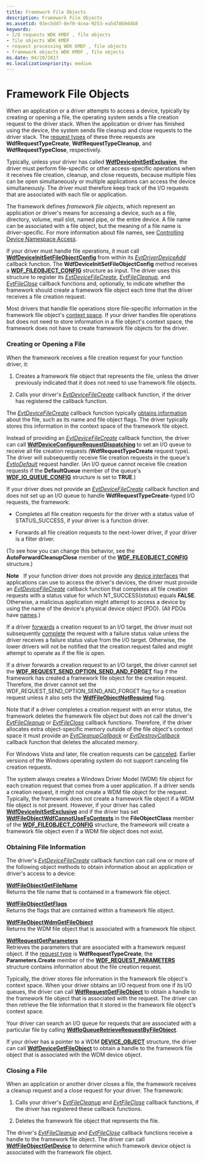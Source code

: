```yaml
---
title: Framework File Objects
description: Framework File Objects
ms.assetid: 93ec5dd7-8ef0-4cea-9253-ea5d7869d4b8
keywords:
- I/O requests WDK KMDF , file objects
- file objects WDK KMDF
- request processing WDK KMDF , file objects
- framework objects WDK KMDF , file objects
ms.date: 04/20/2017
ms.localizationpriority: medium
---
```


# Framework File Objects





When an application or a driver attempts to access a device, typically by creating or opening a file, the operating system sends a file creation request to the driver stack. When the application or driver has finished using the device, the system sends file cleanup and close requests to the driver stack. The [request types](https://docs.microsoft.com/windows-hardware/drivers/ddi/wdfrequest/ne-wdfrequest-_wdf_request_type) of these three requests are **WdfRequestTypeCreate**, **WdfRequestTypeCleanup**, and **WdfRequestTypeClose**, respectively.

Typically, unless your driver has called [**WdfDeviceInitSetExclusive**](https://docs.microsoft.com/windows-hardware/drivers/ddi/wdfdevice/nf-wdfdevice-wdfdeviceinitsetexclusive), the driver must perform file-specific or other access-specific operations when it receives file creation, cleanup, and close requests, because multiple files can be open simultaneously or multiple applications can access the device simultaneously. The driver must therefore keep track of the I/O requests that are associated with each file or application.

The framework defines *framework file objects*, which represent an application or driver's means for accessing a device, such as a file, directory, volume, mail slot, named pipe, or the entire device. A file name can be associated with a file object, but the meaning of a file name is driver-specific. For more information about file names, see [Controlling Device Namespace Access](https://docs.microsoft.com/windows-hardware/drivers/kernel/controlling-device-namespace-access).

If your driver must handle file operations, it must call [**WdfDeviceInitSetFileObjectConfig**](https://docs.microsoft.com/windows-hardware/drivers/ddi/wdfdevice/nf-wdfdevice-wdfdeviceinitsetfileobjectconfig) from within its [*EvtDriverDeviceAdd*](https://docs.microsoft.com/windows-hardware/drivers/ddi/wdfdriver/nc-wdfdriver-evt_wdf_driver_device_add) callback function. The **WdfDeviceInitSetFileObjectConfig** method receives a [**WDF\_FILEOBJECT\_CONFIG**](https://docs.microsoft.com/windows-hardware/drivers/ddi/wdfdevice/ns-wdfdevice-_wdf_fileobject_config) structure as input. The driver uses this structure to register its [*EvtDeviceFileCreate*](https://docs.microsoft.com/windows-hardware/drivers/ddi/wdfdevice/nc-wdfdevice-evt_wdf_device_file_create), [*EvtFileCleanup*](https://docs.microsoft.com/windows-hardware/drivers/ddi/wdfdevice/nc-wdfdevice-evt_wdf_file_cleanup), and [*EvtFileClose*](https://docs.microsoft.com/windows-hardware/drivers/ddi/wdfdevice/nc-wdfdevice-evt_wdf_file_close) callback functions and, optionally, to indicate whether the framework should create a framework file object each time that the driver receives a file creation request.

Most drivers that handle file operations store file-specific information in the framework file object's [context space](framework-object-context-space.md). If your driver handles file operations but does not need to store information in a file object's context space, the framework does not have to create framework file objects for the driver.

### Creating or Opening a File

When the framework receives a file creation request for your function driver, it:

1.  Creates a framework file object that represents the file, unless the driver previously indicated that it does not need to use framework file objects.

2.  Calls your driver's [*EvtDeviceFileCreate*](https://docs.microsoft.com/windows-hardware/drivers/ddi/wdfdevice/nc-wdfdevice-evt_wdf_device_file_create) callback function, if the driver has registered the callback function.

The [*EvtDeviceFileCreate*](https://docs.microsoft.com/windows-hardware/drivers/ddi/wdfdevice/nc-wdfdevice-evt_wdf_device_file_create) callback function typically [obtains information](#obtaining-file-information) about the file, such as its name and file object flags. The driver typically stores this information in the context space of the framework file object.

Instead of providing an [*EvtDeviceFileCreate*](https://docs.microsoft.com/windows-hardware/drivers/ddi/wdfdevice/nc-wdfdevice-evt_wdf_device_file_create) callback function, the driver can call [**WdfDeviceConfigureRequestDispatching**](https://docs.microsoft.com/windows-hardware/drivers/ddi/wdfdevice/nf-wdfdevice-wdfdeviceconfigurerequestdispatching) to set an I/O queue to receive all file creation requests (**WdfRequestTypeCreate** request type). The driver will subsequently receive file creation requests in the queue's [*EvtIoDefault*](https://docs.microsoft.com/windows-hardware/drivers/ddi/wdfio/nc-wdfio-evt_wdf_io_queue_io_default) request handler. (An I/O queue cannot receive file creation requests if the **DefaultQueue** member of the queue's [**WDF\_IO\_QUEUE\_CONFIG**](https://docs.microsoft.com/windows-hardware/drivers/ddi/wdfio/ns-wdfio-_wdf_io_queue_config) structure is set to **TRUE**.)

If your driver does not provide an [*EvtDeviceFileCreate*](https://docs.microsoft.com/windows-hardware/drivers/ddi/wdfdevice/nc-wdfdevice-evt_wdf_device_file_create) callback function and does not set up an I/O queue to handle **WdfRequestTypeCreate**-typed I/O requests, the framework:

-   Completes all file creation requests for the driver with a status value of STATUS\_SUCCESS, if your driver is a function driver.

-   Forwards all file creation requests to the next-lower driver, if your driver is a filter driver.

(To see how you can change this behavior, see the **AutoForwardCleanupClose** member of the [**WDF\_FILEOBJECT\_CONFIG**](https://docs.microsoft.com/windows-hardware/drivers/ddi/wdfdevice/ns-wdfdevice-_wdf_fileobject_config) structure.)

**Note**   If your function driver does not provide any [device interfaces](using-device-interfaces.md) that applications can use to access the driver's devices, the driver must provide an [*EvtDeviceFileCreate*](https://docs.microsoft.com/windows-hardware/drivers/ddi/wdfdevice/nc-wdfdevice-evt_wdf_device_file_create) callback function that completes all file creation requests with a status value for which NT\_SUCCESS(*status*) equals **FALSE**. Otherwise, a malicious application might attempt to access a device by using the name of the device's physical device object (PDO). (All PDOs have [names](controlling-device-access-in-kmdf-drivers.md#naming-device-objects-only-when-necessary).)

 

If a driver [forwards](forwarding-i-o-requests.md) a creation request to an I/O target, the driver must not subsequently [complete](completing-i-o-requests.md) the request with a failure status value unless the driver receives a failure status value from the I/O target. Otherwise, the lower drivers will not be notified that the creation request failed and might attempt to operate as if the file is open.

If a driver forwards a creation request to an I/O target, the driver cannot set the [**WDF\_REQUEST\_SEND\_OPTION\_SEND\_AND\_FORGET**](https://docs.microsoft.com/windows-hardware/drivers/ddi/wdfrequest/ne-wdfrequest-_wdf_request_send_options_flags) flag if the framework has created a framework file object for the creation request. Therefore, the driver cannot set the WDF\_REQUEST\_SEND\_OPTION\_SEND\_AND\_FORGET flag for a creation request unless it also sets the [**WdfFileObjectNotRequired**](https://docs.microsoft.com/windows-hardware/drivers/ddi/wdfdevice/ne-wdfdevice-_wdf_fileobject_class) flag.

Note that if a driver completes a creation request with an error status, the framework deletes the framework file object but does not call the driver's [*EvtFileCleanup*](https://docs.microsoft.com/windows-hardware/drivers/ddi/wdfdevice/nc-wdfdevice-evt_wdf_file_cleanup) or [*EvtFileClose*](https://docs.microsoft.com/windows-hardware/drivers/ddi/wdfdevice/nc-wdfdevice-evt_wdf_file_close) callback functions. Therefore, if the driver allocates extra object-specific memory outside of the file object's context space it must provide an [*EvtCleanupCallback*](https://docs.microsoft.com/windows-hardware/drivers/ddi/wdfobject/nc-wdfobject-evt_wdf_object_context_cleanup) or [*EvtDestroyCallback*](https://docs.microsoft.com/windows-hardware/drivers/ddi/wdfobject/nc-wdfobject-evt_wdf_object_context_destroy) callback function that deletes the allocated memory.

For Windows Vista and later, file creation requests can be [canceled](canceling-i-o-requests.md). Earlier versions of the Windows operating system do not support canceling file creation requests.

The system always creates a Windows Driver Model (WDM) file object for each creation request that comes from a user application. If a driver sends a creation request, it might not create a WDM file object for the request. Typically, the framework does not create a framework file object if a WDM file object is not present. However, if your driver has called [**WdfDeviceInitSetExclusive**](https://docs.microsoft.com/windows-hardware/drivers/ddi/wdfdevice/nf-wdfdevice-wdfdeviceinitsetexclusive) and if the driver has set [**WdfFileObjectWdfCannotUseFsContexts**](https://docs.microsoft.com/windows-hardware/drivers/ddi/wdfdevice/ne-wdfdevice-_wdf_fileobject_class) in the **FileObjectClass** member of the [**WDF\_FILEOBJECT\_CONFIG**](https://docs.microsoft.com/windows-hardware/drivers/ddi/wdfdevice/ns-wdfdevice-_wdf_fileobject_config) structure, the framework will create a framework file object even if a WDM file object does not exist.

### <a href="" id="obtaining-file-information"></a> Obtaining File Information

The driver's [*EvtDeviceFileCreate*](https://docs.microsoft.com/windows-hardware/drivers/ddi/wdfdevice/nc-wdfdevice-evt_wdf_device_file_create) callback function can call one or more of the following object methods to obtain information about an application or driver's access to a device:

<a href="" id="---------wdffileobjectgetfilename--------"></a>[**WdfFileObjectGetFileName**](https://docs.microsoft.com/windows-hardware/drivers/ddi/wdffileobject/nf-wdffileobject-wdffileobjectgetfilename)  
Returns the file name that is contained in a framework file object.

<a href="" id="---------wdffileobjectgetflags--------"></a>[**WdfFileObjectGetFlags**](https://docs.microsoft.com/windows-hardware/drivers/ddi/wdffileobject/nf-wdffileobject-wdffileobjectgetflags)  
Returns the flags that are contained within a framework file object.

<a href="" id="---------wdffileobjectwdmgetfileobject--------"></a>[**WdfFileObjectWdmGetFileObject**](https://docs.microsoft.com/windows-hardware/drivers/ddi/wdffileobject/nf-wdffileobject-wdffileobjectwdmgetfileobject)  
Returns the WDM file object that is associated with a framework file object.

<a href="" id="---------wdfrequestgetparameters--------"></a>[**WdfRequestGetParameters**](https://docs.microsoft.com/windows-hardware/drivers/ddi/wdfrequest/nf-wdfrequest-wdfrequestgetparameters)  
Retrieves the parameters that are associated with a framework request object. If the [request type](https://docs.microsoft.com/windows-hardware/drivers/ddi/wdfrequest/ne-wdfrequest-_wdf_request_type) is **WdfRequestTypeCreate**, the **Parameters.Create** member of the [**WDF\_REQUEST\_PARAMETERS**](https://docs.microsoft.com/windows-hardware/drivers/ddi/wdfrequest/ns-wdfrequest-_wdf_request_parameters) structure contains information about the file creation request.

Typically, the driver stores file information in the framework file object's context space. When your driver obtains an I/O request from one if its I/O queues, the driver can call [**WdfRequestGetFileObject**](https://docs.microsoft.com/windows-hardware/drivers/ddi/wdfrequest/nf-wdfrequest-wdfrequestgetfileobject) to obtain a handle to the framework file object that is associated with the request. The driver can then retrieve the file information that it stored in the framework file object's context space.

Your driver can search an I/O queue for requests that are associated with a particular file by calling [**WdfIoQueueRetrieveRequestByFileObject**](https://docs.microsoft.com/windows-hardware/drivers/ddi/wdfio/nf-wdfio-wdfioqueueretrieverequestbyfileobject).

If your driver has a pointer to a WDM [**DEVICE\_OBJECT**](https://docs.microsoft.com/windows-hardware/drivers/ddi/wdm/ns-wdm-_device_object) structure, the driver can call [**WdfDeviceGetFileObject**](https://docs.microsoft.com/windows-hardware/drivers/ddi/wdfdevice/nf-wdfdevice-wdfdevicegetfileobject) to obtain a handle to the framework file object that is associated with the WDM device object.

### Closing a File

When an application or another driver closes a file, the framework receives a cleanup request and a close request for your driver. The framework:

1.  Calls your driver's [*EvtFileCleanup*](https://docs.microsoft.com/windows-hardware/drivers/ddi/wdfdevice/nc-wdfdevice-evt_wdf_file_cleanup) and [*EvtFileClose*](https://docs.microsoft.com/windows-hardware/drivers/ddi/wdfdevice/nc-wdfdevice-evt_wdf_file_close) callback functions, if the driver has registered these callback functions.

2.  Deletes the framework file object that represents the file.

The driver's [*EvtFileCleanup*](https://docs.microsoft.com/windows-hardware/drivers/ddi/wdfdevice/nc-wdfdevice-evt_wdf_file_cleanup) and [*EvtFileClose*](https://docs.microsoft.com/windows-hardware/drivers/ddi/wdfdevice/nc-wdfdevice-evt_wdf_file_close) callback functions receive a handle to the framework file object. The driver can call [**WdfFileObjectGetDevice**](https://docs.microsoft.com/windows-hardware/drivers/ddi/wdffileobject/nf-wdffileobject-wdffileobjectgetdevice) to determine which framework device object is associated with the framework file object.

 

 





